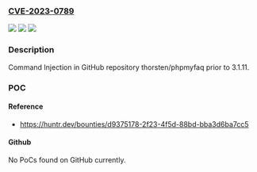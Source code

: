 ### [CVE-2023-0789](https://cve.mitre.org/cgi-bin/cvename.cgi?name=CVE-2023-0789)
![](https://img.shields.io/static/v1?label=Product&message=thorsten%2Fphpmyfaq&color=blue)
![](https://img.shields.io/static/v1?label=Version&message=%3C%203.1.11%20&color=brighgreen)
![](https://img.shields.io/static/v1?label=Vulnerability&message=CWE-77%20%20Improper%20Neutralization%20of%20Special%20Elements%20used%20in%20a%20Command%20('Command%20Injection')&color=brighgreen)

### Description

Command Injection in GitHub repository thorsten/phpmyfaq prior to 3.1.11.

### POC

#### Reference
- https://huntr.dev/bounties/d9375178-2f23-4f5d-88bd-bba3d6ba7cc5

#### Github
No PoCs found on GitHub currently.

